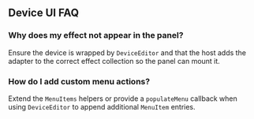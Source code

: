 ## Device UI FAQ

### Why does my effect not appear in the panel?

Ensure the device is wrapped by `DeviceEditor` and that the host adds the
adapter to the correct effect collection so the panel can mount it.

### How do I add custom menu actions?

Extend the `MenuItems` helpers or provide a `populateMenu` callback when using
`DeviceEditor` to append additional `MenuItem` entries.

